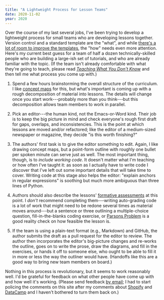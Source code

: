 ```yaml
---
title: "A Lightweight Process for Lesson Teams"
date: 2020-11-02
year: 2020
---
```


Over the course of my last several jobs,
I've been trying to develop a lightweight process for small teams who are developing lessons together.
Version control and a standard template are the "what",
and while [there's a lot of room to improve the templates]({{site.baseurl}}/2020/09/13/static-generators.html),
the "how" needs even more attention.
Here's my current best guess
for a team of half a dozen technically-skilled people who are building a large-ish set of tutorials,
and who are already familiar with the topic.
(If the team isn't already comfortable with what they're going to teach,
please read *[Teaching What You Don't Know](https://www.hup.harvard.edu/catalog.php?isbn=9780674066175)*
and then tell me what process you come up with.)

1.  Spend a few hours brainstorming the overall structure of the curriculum.
    I like [concept maps](https://github.com/rstudio/concept-maps/) for this,
    but what's important is coming up with a rough decomposition of material into lessons.
    The details will change once you start work---probably more than you think---but
    this decomposition allows team members to work in parallel.

2.  Pick an editor---the human kind, not the Emacs-or-Word kind.
    Their job is to keep the big picture in mind
    and check everyone's rough first draft for gaps, overlaps, and inconsistencies.
    This is the point at which lessons are moved and/or refactored;
    like the editor of a medium-sized newspaper or magazine,
    they decide "is this worth finishing?"

3.  The authors' first task is to give the editor something to edit.
    Again, I like drawing concept maps,
    but a point-form outline with roughly one bullet per spoken minute can serve just as well.
    The most important thing,
    though,
    is to *include working code*.
    It doesn't matter what I'm teaching or how often I've taught it:
    as soon as I actually have to write code
    I discover that I've left out some important details that will take time to cover.
    Writing code at this stage also helps the editor:
    "explain anchors in regular expressions" is soothing but much more ambiguous
    than three lines of Python.

4.  Authors should also describe the lessons' [formative assessments](http://teachtogether.tech/en/index.html#s:models)
    at this point.
    I *don't* recommend completing them---writing auto-grading code is a lot of work
    that might need to be redone several times as material moves around---but
    a sentence or three outlining a multiple-choice question,
    fill-in-the-blanks coding exercise,
    or [Parsons Problem](http://teachtogether.tech/en/index.html#s:architecture-load)
    is a good reality check on how feasible the lesson is.

5.  If the team is using a plain-text format (e.g., Markdown) and GitHub,
    the author submits the draft as a pull request for the editor to review.
    The author then incorporates the editor's big-picture changes and
    re-works the outline,
    goes on to write the prose, draw the diagrams, and fill in the exercises, or
    hands it off to someone else,
    who ought to be able to fill it in more or less the way the outliner would have.
    (Handoffs like this are a good way to bring new team members on board.)

Nothing in this process is revolutionary,
but it seems to work reasonably well.
I'd be grateful for feedback on what other people have come up with and how well it's working.
(Please send feedback [by email](mailto:gvwilson@third-bit.com);
I had to start policing the comments on this site
after my comments about [Shopify]({{site.baseurl}}/2018/05/06/cigarettes-and-shopify.html)
and [DataCamp]({{site.baseurl}}/2019/04/15/an-exchange-with-datacamp.html)
and I haven't bothered to turn them back on.)
